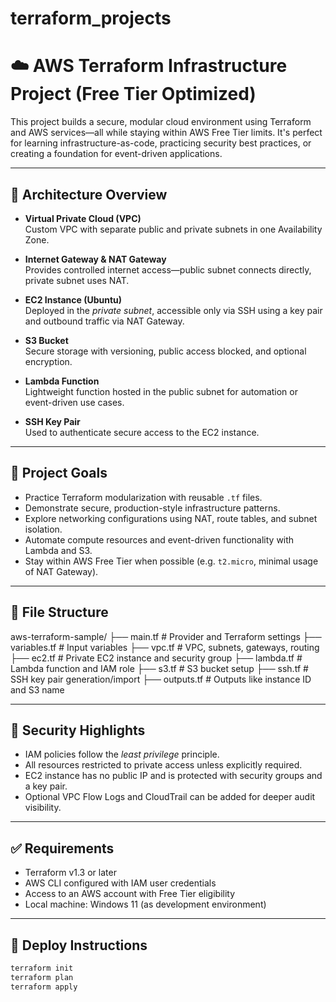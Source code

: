 # terraform_projects
# ☁️ AWS Terraform Infrastructure Project (Free Tier Optimized)

This project builds a secure, modular cloud environment using Terraform and AWS services—all while staying within AWS Free Tier limits. It's perfect for learning infrastructure-as-code, practicing security best practices, or creating a foundation for event-driven applications.

---

## 🔧 Architecture Overview

- **Virtual Private Cloud (VPC)**  
  Custom VPC with separate public and private subnets in one Availability Zone.

- **Internet Gateway & NAT Gateway**  
  Provides controlled internet access—public subnet connects directly, private subnet uses NAT.

- **EC2 Instance (Ubuntu)**  
  Deployed in the *private subnet*, accessible only via SSH using a key pair and outbound traffic via NAT Gateway.

- **S3 Bucket**  
  Secure storage with versioning, public access blocked, and optional encryption.

- **Lambda Function**  
  Lightweight function hosted in the public subnet for automation or event-driven use cases.

- **SSH Key Pair**  
  Used to authenticate secure access to the EC2 instance.

---

## 🎯 Project Goals

- Practice Terraform modularization with reusable `.tf` files.
- Demonstrate secure, production-style infrastructure patterns.
- Explore networking configurations using NAT, route tables, and subnet isolation.
- Automate compute resources and event-driven functionality with Lambda and S3.
- Stay within AWS Free Tier when possible (e.g. `t2.micro`, minimal usage of NAT Gateway).

---

## 📁 File Structure
aws-terraform-sample/ ├── main.tf           # Provider and Terraform settings ├── variables.tf      # Input variables ├── vpc.tf            # VPC, subnets, gateways, routing ├── ec2.tf            # Private EC2 instance and security group ├── lambda.tf         # Lambda function and IAM role ├── s3.tf             # S3 bucket setup ├── ssh.tf            # SSH key pair generation/import ├── outputs.tf        # Outputs like instance ID and S3 name

---

## 🔐 Security Highlights

- IAM policies follow the *least privilege* principle.
- All resources restricted to private access unless explicitly required.
- EC2 instance has no public IP and is protected with security groups and a key pair.
- Optional VPC Flow Logs and CloudTrail can be added for deeper audit visibility.

---

## ✅ Requirements

- Terraform v1.3 or later  
- AWS CLI configured with IAM user credentials  
- Access to an AWS account with Free Tier eligibility  
- Local machine: Windows 11 (as development environment)

---

## 🚀 Deploy Instructions

```bash
terraform init
terraform plan
terraform apply
